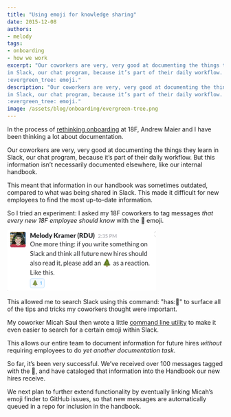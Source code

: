 ```yaml
---
title: "Using emoji for knowledge sharing"
date: 2015-12-08
authors:
- melody
tags:
- onboarding
- how we work
excerpt: "Our coworkers are very, very good at documenting the things they learn
in Slack, our chat program, because it’s part of their daily workflow. So I tried an experiment: I asked my 18F coworkers to tag messages that every new 18F employee should know with the
:evergreen_tree: emoji."
description: "Our coworkers are very, very good at documenting the things they learn
in Slack, our chat program, because it’s part of their daily workflow. So I tried an experiment: I asked my 18F coworkers to tag messages that every new 18F employee should know with the
:evergreen_tree: emoji."
image: /assets/blog/onboarding/evergreen-tree.png
---
```


In the process of [rethinking
onboarding](https://18f.gsa.gov/2015/12/01/how-we-dramatically-improved-18fs-onboarding-process-in-3-months/) at 18F, Andrew Maier and
I have been thinking a lot about documentation.

Our coworkers are very, very good at documenting the things they learn
in Slack, our chat program, because it’s part of their daily workflow.
But this information isn’t necessarily documented elsewhere, like our
internal handbook.

This meant that information in our handbook was sometimes outdated,
compared to what was being shared in Slack. This made it difficult for
new employees to find the most up-to-date information.

So I tried an experiment: I asked my 18F coworkers to tag
messages *that every new 18F employee should know* with the
:evergreen_tree: emoji.

![Melody Kramer explaining how to tag messages on Slack](/assets/blog/onboarding/evergreen-tree.png)

This allowed me to search Slack using this command:
"has::evergreen_tree:" to surface all of the tips and tricks my
coworkers thought were important.

My coworker Micah Saul then wrote a little [command line
utility](https://github.com/18F/emoji_search) to make it even easier to search for a
certain emoji within Slack.

This allows our entire team to document information for future hires
_without_ requiring employees to do _yet another documentation
task._

So far, it’s been very successful. We’ve received over 100 messages
tagged with the :evergreen_tree:, and have cataloged that information
into the Handbook our new hires receive.

We next plan to further extend functionality by eventually linking
Micah’s emoji finder to GitHub issues, so that new messages are
automatically queued in a repo for inclusion in the handbook.
